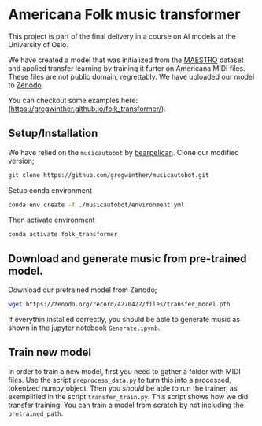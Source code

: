 # Americana Folk music transformer

This project is part of the final delivery in a course on 
AI models at the University of Oslo.

We have created a model that was initialized from the
[MAESTRO](https://magenta.tensorflow.org/datasets/maestro) dataset and applied transfer
learning by training it furter on Americana MIDI files. These files are not public
domain, regrettably. We have uploaded our model to [Zenodo](https://zenodo.org/record/4270422).

You can checkout some examples here: (https://gregwinther.github.io/folk_transformer/).

## Setup/Installation

We have relied on the `musicautobot` by [bearpelican](https://github.com/bearpelican/musicautobot).
Clone our modified version;

```bash
git clone https://github.com/gregwinther/musicautobot.git
```

Setup conda environment

```bash
conda env create -f ./musicautobot/environment.yml
```

Then activate environment

```bash
conda activate folk_transformer
```

## Download and generate music from pre-trained model.

Download our pretrained model from Zenodo;
```bash
wget https://zenodo.org/record/4270422/files/transfer_model.pth
```

If everythin installed correctly, you should be able to generate music as 
shown in the jupyter notebook `Generate.ipynb`.

## Train new model

In order to train a new model, first you need to gather a folder with MIDI files.
Use the script `preprocess_data.py` to turn this into a processed, tokenized numpy object.
Then you _should_ be able to run the trainer, as exemplified in the script `transfer_train.py`.
This script shows how we did transfer training. You can train a model from scratch by 
not including the `pretrained_path`.
